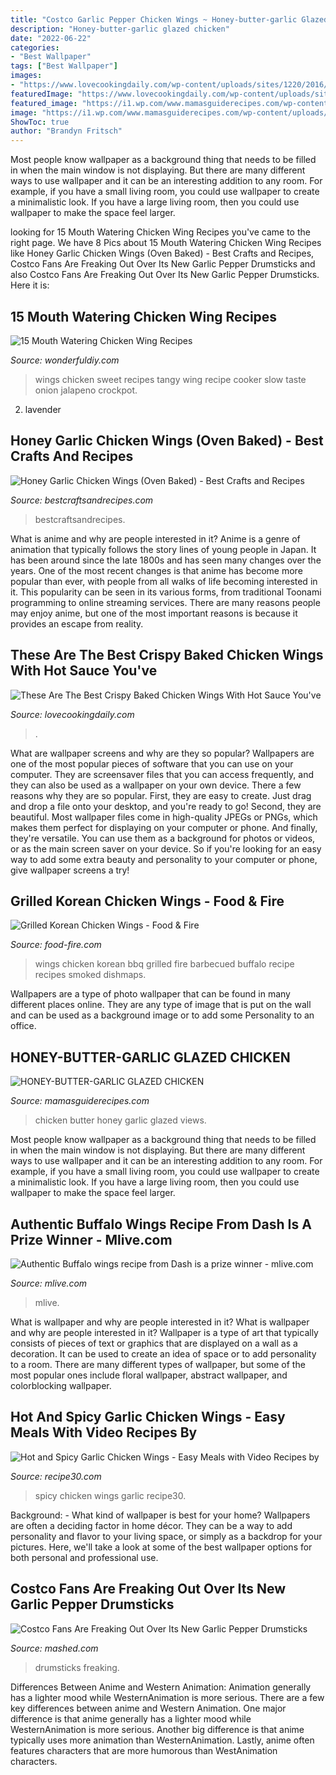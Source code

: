 ```yaml
---
title: "Costco Garlic Pepper Chicken Wings ~ Honey-butter-garlic Glazed Chicken"
description: "Honey-butter-garlic glazed chicken"
date: "2022-06-22"
categories:
- "Best Wallpaper"
tags: ["Best Wallpaper"]
images:
- "https://www.lovecookingdaily.com/wp-content/uploads/sites/1220/2016/02/Baked-Crispy-Chicken-Wings.jpg"
featuredImage: "https://www.lovecookingdaily.com/wp-content/uploads/sites/1220/2016/02/Baked-Crispy-Chicken-Wings.jpg"
featured_image: "https://i1.wp.com/www.mamasguiderecipes.com/wp-content/uploads/2018/01/2018-01-13-10-06-39.jpg?fit=866%2C949&amp;ssl=1"
image: "https://i1.wp.com/www.mamasguiderecipes.com/wp-content/uploads/2018/01/2018-01-13-10-06-39.jpg?fit=866%2C949&amp;ssl=1"
ShowToc: true
author: "Brandyn Fritsch"
---
```



Most people know wallpaper as a background thing that needs to be filled in when the main window is not displaying. But there are many different ways to use wallpaper and it can be an interesting addition to any room. For example, if you have a small living room, you could use wallpaper to create a minimalistic look. If you have a large living room, then you could use wallpaper to make the space feel larger.

	

		
looking for 15 Mouth Watering Chicken Wing Recipes you've came to the right page. We have 8 Pics about 15 Mouth Watering Chicken Wing Recipes like Honey Garlic Chicken Wings (Oven Baked) - Best Crafts and Recipes, Costco Fans Are Freaking Out Over Its New Garlic Pepper Drumsticks and also Costco Fans Are Freaking Out Over Its New Garlic Pepper Drumsticks. Here it is:
		
    
## 15 Mouth Watering Chicken Wing Recipes

<img loading=lazy src="http://cdn.wonderfuldiy.com/wp-content/uploads/2017/10/Sweet-n-tangy-wings-with-onion-and-jalapeno.jpg" onerror="this.onerror=null;this.src='https://tse3.mm.bing.net/th?id=OIP.ffBM98pIeXnVZ58ie3sgIgHaHa&amp;pid=15.1';" alt="15 Mouth Watering Chicken Wing Recipes">

_Source: wonderfuldiy.com_

>wings chicken sweet recipes tangy wing recipe cooker slow taste onion jalapeno crockpot. 

	

2. lavender 

    
## Honey Garlic Chicken Wings (Oven Baked) - Best Crafts And Recipes

<img loading=lazy src="https://bestcraftsandrecipes.com/wp-content/uploads/2021/05/Honey-Garlic-Hot-Wings-Recipe-3.jpg" onerror="this.onerror=null;this.src='https://tse4.mm.bing.net/th?id=OIP.ar9Z9nscPRr-eielYBQ5mgHaLH&amp;pid=15.1';" alt="Honey Garlic Chicken Wings (Oven Baked) - Best Crafts and Recipes">

_Source: bestcraftsandrecipes.com_

>bestcraftsandrecipes. 

	

What is anime and why are people interested in it?
Anime is a genre of animation that typically follows the story lines of young people in Japan. It has been around since the late 1800s and has seen many changes over the years. One of the most recent changes is that anime has become more popular than ever, with people from all walks of life becoming interested in it. This popularity can be seen in its various forms, from traditional Toonami programming to online streaming services. There are many reasons people may enjoy anime, but one of the most important reasons is because it provides an escape from reality.

    
## These Are The Best Crispy Baked Chicken Wings With Hot Sauce You&#039;ve

<img loading=lazy src="https://www.lovecookingdaily.com/wp-content/uploads/sites/1220/2016/02/Baked-Crispy-Chicken-Wings.jpg" onerror="this.onerror=null;this.src='https://tse1.mm.bing.net/th?id=OIP.QsTei6QRlkz9PFsSTBqSKwHaLH&amp;pid=15.1';" alt="These Are The Best Crispy Baked Chicken Wings With Hot Sauce You&#039;ve">

_Source: lovecookingdaily.com_

>. 

	

What are wallpaper screens and why are they so popular?
Wallpapers are one of the most popular pieces of software that you can use on your computer. They are screensaver files that you can access frequently, and they can also be used as a wallpaper on your own device. There a few reasons why they are so popular. First, they are easy to create. Just drag and drop a file onto your desktop, and you're ready to go! Second, they are beautiful. Most wallpaper files come in high-quality JPEGs or PNGs, which makes them perfect for displaying on your computer or phone. And finally, they're versatile. You can use them as a background for photos or videos, or as the main screen saver on your device. So if you're looking for an easy way to add some extra beauty and personality to your computer or phone, give wallpaper screens a try!

    
## Grilled Korean Chicken Wings - Food &amp; Fire

<img loading=lazy src="http://www.food-fire.com/wp-content/uploads/2013/05/Korean-Chicken-Wings-5120035-610x457.jpg" onerror="this.onerror=null;this.src='https://tse4.mm.bing.net/th?id=OIP.uhU9FpvD6Tyhj6kNC-KIpgHaFj&amp;pid=15.1';" alt="Grilled Korean Chicken Wings - Food &amp; Fire">

_Source: food-fire.com_

>wings chicken korean bbq grilled fire barbecued buffalo recipe recipes smoked dishmaps. 

	



Wallpapers are a type of photo wallpaper that can be found in many different places online. They are any type of image that is put on the wall and can be used as a background image or to add some Personality to an office.

    
## HONEY-BUTTER-GARLIC GLAZED CHICKEN

<img loading=lazy src="https://i1.wp.com/www.mamasguiderecipes.com/wp-content/uploads/2018/01/2018-01-13-10-06-39.jpg?fit=866%2C949&amp;ssl=1" onerror="this.onerror=null;this.src='https://tse2.mm.bing.net/th?id=OIP.wpfDmrMsrqAg98WPMNCQyQHaIH&amp;pid=15.1';" alt="HONEY-BUTTER-GARLIC GLAZED CHICKEN">

_Source: mamasguiderecipes.com_

>chicken butter honey garlic glazed views. 

	

Most people know wallpaper as a background thing that needs to be filled in when the main window is not displaying. But there are many different ways to use wallpaper and it can be an interesting addition to any room. For example, if you have a small living room, you could use wallpaper to create a minimalistic look. If you have a large living room, then you could use wallpaper to make the space feel larger.

    
## Authentic Buffalo Wings Recipe From Dash Is A Prize Winner - Mlive.com

<img loading=lazy src="https://www.mlive.com/resizer/Cn_iCdSUY6CSrsLiY5GwTVkX8P0=/1280x0/smart/advancelocal-adapter-image-uploads.s3.amazonaws.com/image.mlive.com/home/mlive-media/width2048/img/food_impact/photo/main-chicken-wingsjpg-afe5ab6fb6b21716.jpg" onerror="this.onerror=null;this.src='https://tse1.mm.bing.net/th?id=OIP.ur7zhUa5TXkW5K0frL192QHaEL&amp;pid=15.1';" alt="Authentic Buffalo wings recipe from Dash is a prize winner - mlive.com">

_Source: mlive.com_

>mlive. 

	

What is wallpaper and why are people interested in it?
What is wallpaper and why are people interested in it?
Wallpaper is a type of art that typically consists of pieces of text or graphics that are displayed on a wall as a decoration. It can be used to create an idea of space or to add personality to a room. There are many different types of wallpaper, but some of the most popular ones include floral wallpaper, abstract wallpaper, and colorblocking wallpaper.

    
## Hot And Spicy Garlic Chicken Wings - Easy Meals With Video Recipes By

<img loading=lazy src="http://www.recipe30.com/wp-content/uploads/2018/01/Spicy-chicken-wings.jpg" onerror="this.onerror=null;this.src='https://tse4.mm.bing.net/th?id=OIP.WpK8yZtM7FPQbCWkuN5PNQHaDt&amp;pid=15.1';" alt="Hot and Spicy Garlic Chicken Wings - Easy Meals with Video Recipes by">

_Source: recipe30.com_

>spicy chicken wings garlic recipe30. 

	

Background: - What kind of wallpaper is best for your home?
Wallpapers are often a deciding factor in home décor. They can be a way to add personality and flavor to your living space, or simply as a backdrop for your pictures. Here, we'll take a look at some of the best wallpaper options for both personal and professional use.

    
## Costco Fans Are Freaking Out Over Its New Garlic Pepper Drumsticks

<img loading=lazy src="https://img3.mashed.com/img/gallery/costco-fans-are-freaking-out-over-its-new-garlic-pepper-drumsticks/l-intro-1619817655.jpg" onerror="this.onerror=null;this.src='https://tse2.mm.bing.net/th?id=OIP.D8pSCn86egaNQRBC-ELklAHaEL&amp;pid=15.1';" alt="Costco Fans Are Freaking Out Over Its New Garlic Pepper Drumsticks">

_Source: mashed.com_

>drumsticks freaking. 

	

Differences Between Anime and Western Animation: Animation generally has a lighter mood while WesternAnimation is more serious.
There are a few key differences between anime and Western Animation. One major difference is that anime generally has a lighter mood while WesternAnimation is more serious. Another big difference is that anime typically uses more animation than WesternAnimation. Lastly, anime often features characters that are more humorous than WestAnimation characters.

